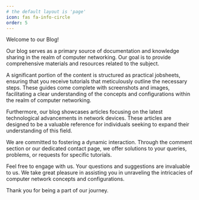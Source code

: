 ```yaml
---
# the default layout is 'page'
icon: fas fa-info-circle
order: 5
---
```


Welcome to our Blog!

Our blog serves as a primary source of documentation and knowledge sharing in the realm of computer networking. Our goal is to provide comprehensive materials and resources related to the subject.

A significant portion of the content is structured as practical jobsheets, ensuring that you receive tutorials that meticulously outline the necessary steps. These guides come complete with screenshots and images, facilitating a clear understanding of the concepts and configurations within the realm of computer networking.

Furthermore, our blog showcases articles focusing on the latest technological advancements in network devices. These articles are designed to be a valuable reference for individuals seeking to expand their understanding of this field.

We are committed to fostering a dynamic interaction. Through the comment section or our dedicated contact page, we offer solutions to your queries, problems, or requests for specific tutorials.

Feel free to engage with us. Your questions and suggestions are invaluable to us. We take great pleasure in assisting you in unraveling the intricacies of computer network concepts and configurations.

Thank you for being a part of our journey.
